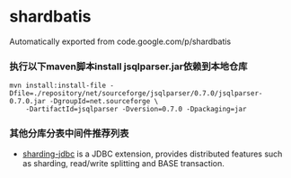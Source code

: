 # shardbatis
Automatically exported from code.google.com/p/shardbatis

### 执行以下maven脚本install jsqlparser.jar依赖到本地仓库
```shell
mvn install:install-file -Dfile=./repository/net/sourceforge/jsqlparser/0.7.0/jsqlparser-0.7.0.jar -DgroupId=net.sourceforge \
    -DartifactId=jsqlparser -Dversion=0.7.0 -Dpackaging=jar
```

### 其他分库分表中间件推荐列表
- [sharding-jdbc](https://github.com/apache/incubator-shardingsphere) is a JDBC extension, provides distributed features such as sharding, read/write splitting and BASE transaction.
